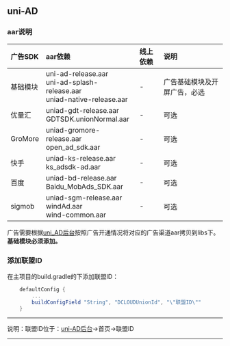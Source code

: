 ## uni-AD

### aar说明

|广告SDK	|aar依赖																		|线上依赖	|说明							|
|:--		|:--																			|:--		|:--							|
|基础模块	|uni-ad-release.aar<br/>uni-ad-splash-release.aar<br/>uniad-native-release.aar	|-			|广告基础模块及开屏广告，必选	|
|优量汇		|uniad-gdt-release.aar<br/>GDTSDK.unionNormal.aar								|-			|可选							|
|GroMore	|uniad-gromore-release.aar<br/>open_ad_sdk.aar									|-			|可选							|
|快手		|uniad-ks-release.aar<br/>ks_adsdk-ad.aar										|-			|可选							|
|百度		|uniad-bd-release.aar<br/>Baidu_MobAds_SDK.aar									|-			|可选							|
|sigmob		|uniad-sgm-release.aar<br/>windAd.aar<br/>wind-common.aar						|-			|可选							|

广告需要根据[uni_AD后台](https://uniad.dcloud.net.cn/)按照广告开通情况将对应的广告渠道aar拷贝到libs下。**基础模块必须添加。**

### 添加联盟ID

在主项目的build.gradle的下添加联盟ID：

```groovy
	defaultConfig {
        ...
        buildConfigField "String", "DCLOUDUnionId", "\"联盟ID\""
    }
```

***
说明：联盟ID位于：[uni-AD后台](https://uniad.dcloud.net.cn/)->首页->联盟ID
***